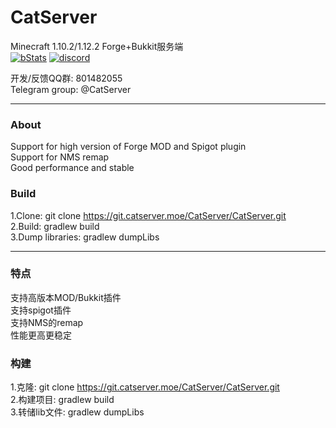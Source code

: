 # CatServer
Minecraft 1.10.2/1.12.2 Forge+Bukkit服务端<br>
[![bStats](https://img.shields.io/badge/bStats-CatServer-green.svg?style=flat)](https://bstats.org/plugin/bukkit/CatServer)
[![discord](https://img.shields.io/badge/discord-CatServer-green.svg?style=flat)](https://discord.gg/uY5WJph)

开发/反馈QQ群: 801482055<br>
Telegram group: @CatServer
- - -
### About
Support for high version of Forge MOD and Spigot plugin<br>
Support for NMS remap<br>
Good performance and stable<br>

### Build
1.Clone: git clone https://git.catserver.moe/CatServer/CatServer.git<br>
2.Build: gradlew build<br>
3.Dump libraries: gradlew dumpLibs
- - -
### 特点
支持高版本MOD/Bukkit插件<br>
支持spigot插件<br>
支持NMS的remap<br>
性能更高更稳定<br>

### 构建
1.克隆: git clone https://git.catserver.moe/CatServer/CatServer.git<br>
2.构建项目: gradlew build<br>
3.转储lib文件: gradlew dumpLibs
